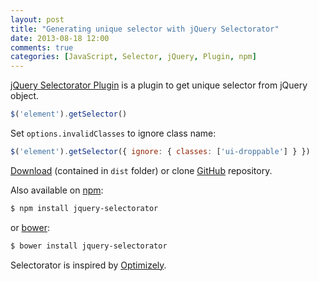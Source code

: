 ```yaml
---
layout: post
title: "Generating unique selector with jQuery Selectorator"
date: 2013-08-18 12:00
comments: true
categories: [JavaScript, Selector, jQuery, Plugin, npm]
---
```


[jQuery Selectorator Plugin](https://github.com/ngs/jquery-selectorator) is a plugin to get unique selector from jQuery object.

```javascript
$('element').getSelector()
```

Set `options.invalidClasses` to ignore class name:

```javascript
$('element').getSelector({ ignore: { classes: ['ui-droppable'] } })
```

[Download](https://github.com/ngs/jquery-selectorator/archive/master.zip) (contained in `dist` folder) or clone [GitHub](https://github.com/ngs/jquery-selectorator) repository.

Also available on [npm](https://npmjs.org/package/jquery-selectorator):
```bash
$ npm install jquery-selectorator
```

or [bower](http://bower.io/):
```bash
$ bower install jquery-selectorator
```

Selectorator is inspired by [Optimizely](https://www.optimizely.com/).
